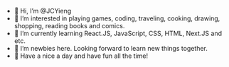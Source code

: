 - 👋 Hi, I’m @JCYieng
- 👀 I’m interested in playing games, coding, traveling, cooking, drawing, shopping, reading books and comics.
- 🌱 I’m currently learning React.JS, JavaScript, CSS, HTML, Next.JS and etc.
- 💞️ I’m newbies here. Looking forward to learn new things together. 
- 💌 Have a nice a day and have fun all the time!

<!---
JCYieng/JCYieng is a ✨ special ✨ repository because its `README.md` (this file) appears on your GitHub profile.
You can click the Preview link to take a look at your changes.
--->
